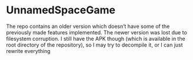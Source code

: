 # UnnamedSpaceGame
The repo contains an older version which doesn’t have some of the previously made features implemented. The newer version was lost due to filesystem corruption. I still have the APK though (which is available in the root directory of the repository), so I may try to decompile it, or I can just rewrite everything
